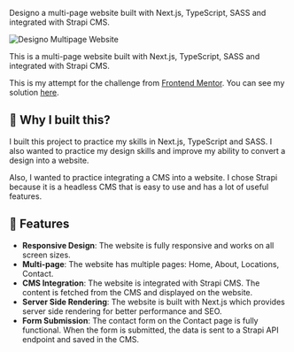 Designo a multi-page website built with Next.js, TypeScript, SASS and integrated with Strapi CMS.

![Designo Multipage Website](./designo/01.png)


This is a multi-page website built with Next.js, TypeScript, SASS and integrated with Strapi CMS. 

This is my attempt for the challenge from [Frontend Mentor](https://www.frontendmentor.io/challenges/designo-multipage-website-G48K6rfUT). You can see my solution [here](https://www.frontendmentor.io/solutions/multi-page-website-built-with-nextjs-typescript-sass-strapi-v0NHptnMwE).

## 🧐 Why I built this? 

I built this project to practice my skills in Next.js, TypeScript and SASS. I also wanted to practice my design skills and improve my ability to convert a design into a website.

Also, I wanted to practice integrating a CMS into a website. I chose Strapi because it is a headless CMS that is easy to use and has a lot of useful features.

## 🚀 Features

- **Responsive Design**: The website is fully responsive and works on all screen sizes.
- **Multi-page**: The website has multiple pages: Home, About, Locations, Contact.
- **CMS Integration**: The website is integrated with Strapi CMS. The content is fetched from the CMS and displayed on the website.
- **Server Side Rendering**: The website is built with Next.js which provides server side rendering for better performance and SEO.
- **Form Submission**: The contact form on the Contact page is fully functional. When the form is submitted, the data is sent to a Strapi API endpoint and saved in the CMS.